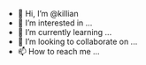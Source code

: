 - 👋 Hi, I’m @killian
- 👀 I’m interested in ...
- 🌱 I’m currently learning ...
- 💞️ I’m looking to collaborate on ...
- 📫 How to reach me ...

<!---
Killian is a ✨ special ✨ repository because its `README.md` (this file) appears on your GitHub profile.
You can click the Preview link to take a look at your changes.
--->
